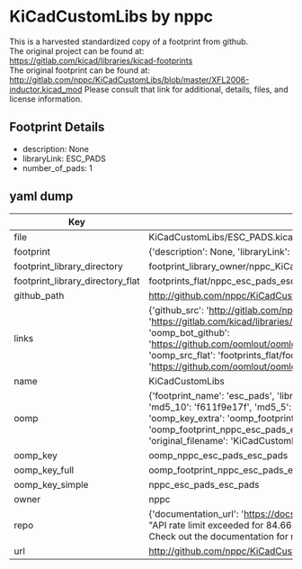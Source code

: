 # KiCadCustomLibs by nppc  
This is a harvested standardized copy of a footprint from github.  
The original project can be found at:  
https://gitlab.com/kicad/libraries/kicad-footprints  
The original footprint can be found at:
http://gitlab.com/nppc/KiCadCustomLibs/blob/master/XFL2006-inductor.kicad_mod
Please consult that link for additional, details, files, and license information.  
## Footprint Details
* description: None  
* libraryLink: ESC_PADS  
* number_of_pads: 1  
## yaml dump  
| Key | Value |  
| --- | --- |  
| file | KiCadCustomLibs/ESC_PADS.kicad_mod |  
| footprint | {'description': None, 'libraryLink': 'ESC_PADS', 'number_of_pads': 1} |  
| footprint_library_directory | footprint_library_owner/nppc_KiCadCustomLibs |  
| footprint_library_directory_flat | footprints_flat/nppc_esc_pads_esc_pads/working |  
| github_path | http://github.com/nppc/KiCadCustomLibs/blob/master/ESC_PADS.kicad_mod |  
| links | {'github_src': 'http://gitlab.com/nppc/KiCadCustomLibs/blob/master/XFL2006-inductor.kicad_mod', 'github_src_repo': 'https://gitlab.com/kicad/libraries/kicad-footprints', 'oomp_bot': 'footprints/nppc_esc_pads_esc_pads/working', 'oomp_bot_github': 'https://github.com/oomlout/oomlout_oomp_footprint_bot/tree/main/footprints/nppc_esc_pads_esc_pads/working', 'oomp_src_flat': 'footprints_flat/footprints_flat/nppc_esc_pads_esc_pads/working', 'oomp_src_flat_github': 'https://github.com/oomlout/oomlout_oomp_footprint_src/tree/main/footprints_flat/nppc_esc_pads_esc_pads/working'} |  
| name | KiCadCustomLibs |  
| oomp | {'footprint_name': 'esc_pads', 'library_name': 'esc_pads_kicad_mod', 'md5': 'f611f9e17fd3c8161ebfc35784db89f1', 'md5_10': 'f611f9e17f', 'md5_5': 'f611f', 'md5_6': 'f611f9', 'oomp_key': 'oomp_nppc_esc_pads_esc_pads', 'oomp_key_extra': 'oomp_footprint_nppc_esc_pads_esc_pads', 'oomp_key_full': 'oomp_footprint_nppc_esc_pads_esc_pads_f611f9', 'oomp_key_simple': 'nppc_esc_pads_esc_pads', 'original_filename': 'KiCadCustomLibs/ESC_PADS.kicad_mod', 'owner_name': 'nppc'} |  
| oomp_key | oomp_nppc_esc_pads_esc_pads |  
| oomp_key_full | oomp_footprint_nppc_esc_pads_esc_pads |  
| oomp_key_simple | nppc_esc_pads_esc_pads |  
| owner | nppc |  
| repo | {'documentation_url': 'https://docs.github.com/rest/overview/resources-in-the-rest-api#rate-limiting', 'message': "API rate limit exceeded for 84.66.173.59. (But here's the good news: Authenticated requests get a higher rate limit. Check out the documentation for more details.)"} |  
| url | http://github.com/nppc/KiCadCustomLibs |  

